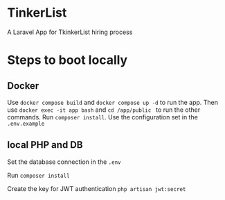 # TinkerList
A Laravel App for TkinkerList hiring process


# Steps to boot locally
## Docker
Use ```docker compose build``` and ```docker compose up -d``` to run the app.
Then use ```docker exec -it app bash``` and ```cd /app/public ``` to run the other commands.
Run ```composer install```.
Use the configuration set in the ```.env.example```

## local PHP and DB
Set the database connection in the ```.env```

Run ```composer install```

Create the key for JWT authentication
```php artisan jwt:secret```


